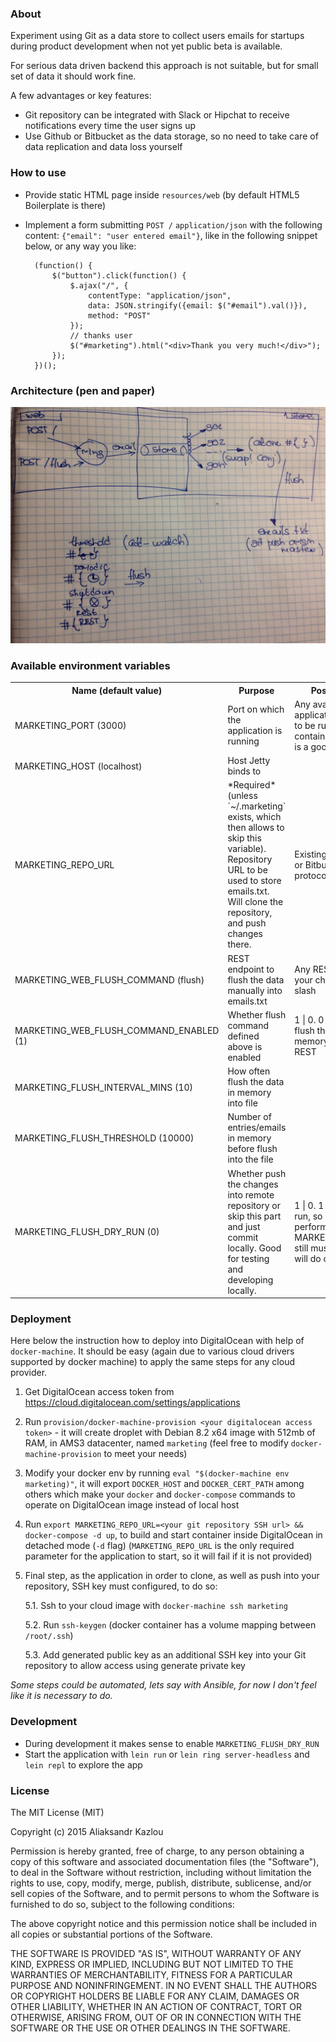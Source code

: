 ### About
Experiment using Git as a data store to collect users emails for startups 
during product development when not yet public beta is available. 

For serious data driven backend this approach is not suitable, but for small set of data it should work fine.

A few advantages or key features:
- Git repository can be integrated with Slack or Hipchat to receive notifications every time the user signs up
- Use Github or Bitbucket as the data storage, so no need to take care of data replication and data loss yourself

### How to use
- Provide static HTML page inside `resources/web` (by default HTML5 Boilerplate is there)
- Implement a form submitting `POST /` `application/json` with the following content: `{"email": "user entered email"}`, like in the following snippet below, 
or any way you like:

        
        (function() {
            $("button").click(function() {
                $.ajax("/", {
                    contentType: "application/json",
                    data: JSON.stringify({email: $("#email").val()}),
                    method: "POST"
                });
                // thanks user
                $("#marketing").html("<div>Thank you very much!</div>");
            });
        })();
        

### Architecture (pen and paper)

![Architecture](architecture.jpg)

### Available environment variables
<table>
    <tr>
        <th>Name (default value)</th>
        <th>Purpose</th>
        <th>Possible values</th>
    </tr>
    <tr>
        <td>MARKETING_PORT (3000)</td>
        <td>Port on which the application is running</td>
        <td>Any available port. As application is supposed to be run in Docker container, default value is a good one.</td>
    </tr>
    <tr>
        <td>MARKETING_HOST (localhost)</td>
        <td>Host Jetty binds to</td>
        <td>&nbsp;</td>
    </tr>
    <tr>
        <td>MARKETING_REPO_URL</td>
        <td>*Required* (unless `~/.marketing` exists, which then allows to skip this variable). Repository URL to be used to store emails.txt. Will clone the repository, and push changes there.</td>
        <td>Existing URL on Github or Bitbucket using SSH protocol.</td>
    </tr>
    <tr>
        <td>MARKETING_WEB_FLUSH_COMMAND (flush)</td>
        <td>REST endpoint to flush the data manually into emails.txt</td>
        <td>Any REST endpoint of your choice without slash</td>
    </tr>
    <tr>
        <td>MARKETING_WEB_FLUSH_COMMAND_ENABLED (1)</td>
        <td>Whether flush command defined above is enabled</td>
        <td>1 | 0. 0 - to disable flush the data in memory manually from REST</td>
    </tr>
    <tr>
        <td>MARKETING_FLUSH_INTERVAL_MINS (10)</td>
        <td>How often flush the data in memory into file</td>
        <td>&nbsp;</td>
    </tr>
    <tr>
        <td>MARKETING_FLUSH_THRESHOLD (10000)</td>
        <td>Number of entries/emails in memory before flush into the file</td>
        <td>&nbsp;</td>
    </tr>
    <tr>
        <td>MARKETING_FLUSH_DRY_RUN (0)</td>
        <td>Whether push the changes into remote repository or skip this part and just commit locally. Good for testing and developing locally. </td>
        <td>1 | 0. 1 - to enable dry run, so no push will be performed. MARKETING_REPO_URL still must be valid as it will do clone first.</td>
    </tr>
</table>

### Deployment
Here below the instruction how to deploy into DigitalOcean with help of `docker-machine`. It should be easy (again due to various cloud drivers supported by docker machine) to apply the same steps for any cloud provider.

1. Get DigitalOcean access token from https://cloud.digitalocean.com/settings/applications

2. Run `provision/docker-machine-provision <your digitalocean access token>` - it will create droplet with Debian 8.2 x64 image with 512mb of RAM, in AMS3 datacenter, named `marketing` (feel free to modify `docker-machine-provision` to meet your needs)

3. Modify your docker env by running `eval "$(docker-machine env marketing)"`, it will export `DOCKER_HOST` and `DOCKER_CERT_PATH` among others which make your `docker` and `docker-compose` commands to operate on DigitalOcean image instead of local host

4. Run `export MARKETING_REPO_URL=<your git repository SSH url> && docker-compose -d up`, to build and start container inside DigitalOcean in detached mode (`-d` flag) (`MARKETING_REPO_URL` is the only required parameter for the application to start, so it will fail if it is not provided)

5. Final step, as the application in order to clone, as well as push into your repository, SSH key must configured, to do so:

    5.1. Ssh to your cloud image with `docker-machine ssh marketing`
    
    5.2. Run `ssh-keygen` (docker container has a volume mapping between `/root/.ssh`)

    5.3. Add generated public key as an additional SSH key into your Git repository to allow access using generate private key

*Some steps could be automated, lets say with Ansible, for now I don't feel like it is necessary to do.*

### Development
- During development it makes sense to enable `MARKETING_FLUSH_DRY_RUN`
- Start the application with `lein run` or `lein ring server-headless` and `lein repl` to explore the app

### License
The MIT License (MIT)

Copyright (c) 2015 Aliaksandr Kazlou

Permission is hereby granted, free of charge, to any person obtaining a copy
of this software and associated documentation files (the "Software"), to deal
in the Software without restriction, including without limitation the rights
to use, copy, modify, merge, publish, distribute, sublicense, and/or sell
copies of the Software, and to permit persons to whom the Software is
furnished to do so, subject to the following conditions:

The above copyright notice and this permission notice shall be included in all
copies or substantial portions of the Software.

THE SOFTWARE IS PROVIDED "AS IS", WITHOUT WARRANTY OF ANY KIND, EXPRESS OR
IMPLIED, INCLUDING BUT NOT LIMITED TO THE WARRANTIES OF MERCHANTABILITY,
FITNESS FOR A PARTICULAR PURPOSE AND NONINFRINGEMENT. IN NO EVENT SHALL THE
AUTHORS OR COPYRIGHT HOLDERS BE LIABLE FOR ANY CLAIM, DAMAGES OR OTHER
LIABILITY, WHETHER IN AN ACTION OF CONTRACT, TORT OR OTHERWISE, ARISING FROM,
OUT OF OR IN CONNECTION WITH THE SOFTWARE OR THE USE OR OTHER DEALINGS IN THE
SOFTWARE.
